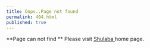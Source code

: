 ```yaml
---
title: Oops..Page not found
permalink: 404.html
published: true
---
```

**Page can not find **
Please visit [Shulaba ](http://shulaba.com) home page. 
